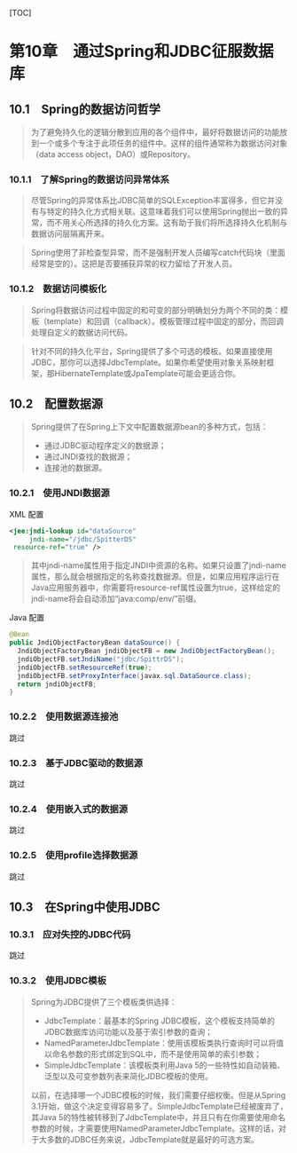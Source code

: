 [TOC]

# 第10章　通过Spring和JDBC征服数据库

## 10.1　Spring的数据访问哲学

> 为了避免持久化的逻辑分散到应用的各个组件中，最好将数据访问的功能放到一个或多个专注于此项任务的组件中。这样的组件通常称为数据访问对象（data access object，DAO）或Repository。

### 10.1.1　了解Spring的数据访问异常体系

> 尽管Spring的异常体系比JDBC简单的SQLException丰富得多，但它并没有与特定的持久化方式相关联。这意味着我们可以使用Spring抛出一致的异常，而不用关心所选择的持久化方案。这有助于我们将所选择持久化机制与数据访问层隔离开来。

> Spring使用了非检查型异常，而不是强制开发人员编写catch代码块（里面经常是空的）。这把是否要捕获异常的权力留给了开发人员。

### 10.1.2　数据访问模板化

> Spring将数据访问过程中固定的和可变的部分明确划分为两个不同的类：模板（template）和回调（callback）。模板管理过程中固定的部分，而回调处理自定义的数据访问代码。

> 针对不同的持久化平台，Spring提供了多个可选的模板。如果直接使用JDBC，那你可以选择JdbcTemplate。如果你希望使用对象关系映射框架，那HibernateTemplate或JpaTemplate可能会更适合你。

## 10.2　配置数据源

> Spring提供了在Spring上下文中配置数据源bean的多种方式，包括：
> - 通过JDBC驱动程序定义的数据源；
> - 通过JNDI查找的数据源；
> - 连接池的数据源。

### 10.2.1　使用JNDI数据源

XML 配置
```xml
<jee:jndi-lookup id="dataSource"
     jndi-name="/jdbc/SpitterDS"
 resource-ref="true" />
```
> 其中jndi-name属性用于指定JNDI中资源的名称。如果只设置了jndi-name属性，那么就会根据指定的名称查找数据源。但是，如果应用程序运行在Java应用服务器中，你需要将resource-ref属性设置为true，这样给定的jndi-name将会自动添加“java:comp/env/”前缀。

Java 配置
```java
@Bean
public JndiObjectFactoryBean dataSource() {
  JndiObjectFactoryBean jndiObjectFB = new JndiObjectFactoryBean();
  jndiObjectFB.setJndiName("jdbc/SpittrDS");
  jndiObjectFB.setResourceRef(true);
  jndiObjectFB.setProxyInterface(javax.sql.DataSource.class);
  return jndiObjectFB;
}
```

### 10.2.2　使用数据源连接池

跳过

### 10.2.3　基于JDBC驱动的数据源

跳过

### 10.2.4　使用嵌入式的数据源

跳过

### 10.2.5　使用profile选择数据源

跳过

## 10.3　在Spring中使用JDBC

### 10.3.1　应对失控的JDBC代码

跳过

### 10.3.2　使用JDBC模板

> Spring为JDBC提供了三个模板类供选择：
> 
> - JdbcTemplate：最基本的Spring JDBC模板，这个模板支持简单的JDBC数据库访问功能以及基于索引参数的查询；
> - NamedParameterJdbcTemplate：使用该模板类执行查询时可以将值以命名参数的形式绑定到SQL中，而不是使用简单的索引参数；
> - SimpleJdbcTemplate：该模板类利用Java 5的一些特性如自动装箱、泛型以及可变参数列表来简化JDBC模板的使用。
> 
> 以前，在选择哪一个JDBC模板的时候，我们需要仔细权衡。但是从Spring 3.1开始，做这个决定变得容易多了。SimpleJdbcTemplate已经被废弃了，其Java 5的特性被转移到了JdbcTemplate中，并且只有在你需要使用命名参数的时候，才需要使用NamedParameterJdbcTemplate。这样的话，对于大多数的JDBC任务来说，JdbcTemplate就是最好的可选方案。
